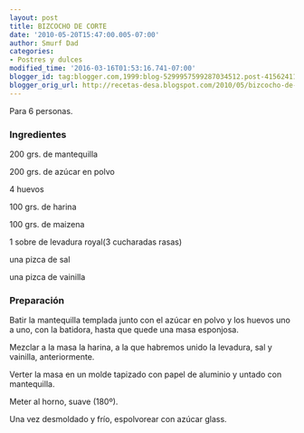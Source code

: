 ```yaml
---
layout: post
title: BIZCOCHO DE CORTE
date: '2010-05-20T15:47:00.005-07:00'
author: Smurf Dad
categories:
- Postres y dulces
modified_time: '2016-03-16T01:53:16.741-07:00'
blogger_id: tag:blogger.com,1999:blog-5299957599287034512.post-4156241171403282676
blogger_orig_url: http://recetas-desa.blogspot.com/2010/05/bizcocho-de-corte.html
---
```


Para 6 personas.

<h3>Ingredientes</h3>

200 grs. de mantequilla

200 grs. de az&uacute;car en polvo

4 huevos

100 grs. de harina

100 grs. de maizena

1 sobre de levadura royal(3 cucharadas rasas)

una pizca de sal

una pizca de vainilla

<h3>Preparaci&oacute;n</h3>

Batir la mantequilla templada junto con el az&uacute;car en polvo y los huevos uno a uno, con la batidora, hasta que quede una masa esponjosa.

Mezclar a la masa la harina, a la que habremos unido la levadura, sal y vainilla, anteriormente.

Verter la masa en un molde tapizado con papel de aluminio y untado con mantequilla.

Meter al horno, suave (180&ordm;).

Una vez desmoldado y fr&iacute;o, espolvorear con az&uacute;car glass.

